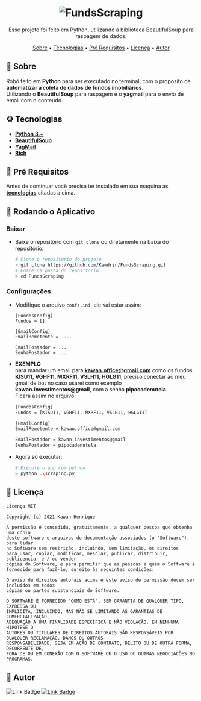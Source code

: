 <h1 align="center">
  <img alt="FundsScraping" title="FundsScraping" src="./github/demo.gif">
</h1>
<p align="center">Esse projeto foi feito em Python, utilizando a biblioteca BeautifulSoup para raspagem de dados.</p>
<p align="center">
  <a href="#sobre">Sobre</a> •
  <a href="#tecnologias">Tecnologias</a> •
  <a href="#pré-requisitos">Pré Requisitos</a> •
  <a href="#licença">Licença</a> •
  <a href="#autor">Autor</a>
</p>

## 📄 Sobre
  Robô feito em **Python**  para ser executado no terminal, com o proposito de **automatizar a coleta de dados de fundos imobiliários**.\
  Utilizando o **BeautifulSoup** para raspagem e o **yagmail** para o envio de email com o conteudo.

## ⚙️ Tecnologias
  - [**Python 3.+**](https://www.python.org/)
  - [**BeautifulSoup**](https://pypi.org/project/beautifulsoup4/)
  - [**YagMail**](https://yagmail.readthedocs.io/en/latest/)
  - [**Rich**](https://rich.readthedocs.io/en/stable/introduction.html)

## 📜 Pré Requisitos
  Antes de continuar você precisa ter instalado em sua maquina as [**tecnologias**](#Tecnologias) citadas a cima.

## 🎲 Rodando o Aplicativo
### Baixar
 - Baixe o repositório com `git clone` ou diretamente na baixa do repositório.
    ```bash
    # Clone o repositório do projeto
    > git clone https://github.com/Kawdrin/FundsScraping.git
    # Entre na pasta do repositório
    > cd FundsScraping
    ```
### Configurações
 - Modifique o arquivo `confs.ini`, ele vai estar assim:
    ```
    [FundosConfig]
    Fundos = []

    [EmailConfig]
    EmailRemetente =  ...

    EmailPostador = ...
    SenhaPostador = ...
    ```
 - **EXEMPLO**\
 para mandar um email para **kawan.office@gmail.com** como os fundos **KISU11, VGHF11, MXRF11, VSLH11, HGLG11**, preciso conectar ao meu gmail de bot no caso usarei como exemplo **kawan.investimentos@gmail**, com a senha **pipocadenutela**.\
Ficara assim no arquivo:
    ```bash
    [FundosConfig]
    Fundos = [KISU11, VGHF11, MXRF11, VSLH11, HGLG11]

    [EmailConfig]
    EmailRemetente = kawan.office@gmail.com

    EmailPostador = kawan.investimentos@gmail
    SenhaPostador = pipocadenutela
    ```
 - Agora só executar:
    ```bash
    # Execute o app com python
    > python .\scraping.py
    ```

## 🔰 Licença
    Licença MIT

    Copyright (c) 2021 Kawan Henrique

    A permissão é concedida, gratuitamente, a qualquer pessoa que obtenha uma cópia
    deste software e arquivos de documentação associados (o "Software"), para lidar
    no Software sem restrição, incluindo, sem limitação, os direitos
    para usar, copiar, modificar, mesclar, publicar, distribuir, sublicenciar e / ou vender
    cópias do Software, e para permitir que as pessoas a quem o Software é
    fornecido para fazê-lo, sujeito às seguintes condições:

    O aviso de direitos autorais acima e este aviso de permissão devem ser incluídos em todos
    cópias ou partes substanciais do Software.

    O SOFTWARE É FORNECIDO "COMO ESTÁ", SEM GARANTIA DE QUALQUER TIPO, EXPRESSA OU
    IMPLÍCITA, INCLUINDO, MAS NÃO SE LIMITANDO ÀS GARANTIAS DE COMERCIALIZAÇÃO,
    ADEQUAÇÃO A UMA FINALIDADE ESPECÍFICA E NÃO VIOLAÇÃO. EM NENHUMA HIPÓTESE O
    AUTORES OU TITULARES DE DIREITOS AUTORAIS SÃO RESPONSÁVEIS POR QUALQUER RECLAMAÇÃO, DANOS OU OUTROS
    RESPONSABILIDADE, SEJA EM AÇÃO DE CONTRATO, DELITO OU DE OUTRA FORMA, DECORRENTE DE,
    FORA DE OU EM CONEXÃO COM O SOFTWARE OU O USO OU OUTRAS NEGOCIAÇÕES NO
    PROGRAMAS.
## 👋 Autor
 ![Link Badge](https://img.shields.io/badge/-Feito%20POR-7AA5FF?&style=for-the-badge&logoColor=white)
  [![Link Badge](https://img.shields.io/badge/-Kawan%20Henrique%20Pereira-7AA5FF?&style=for-the-badge&logoColor=white&logo=linkedin)](https://www.linkedin.com/in/kawan-henrique-pereira/)
